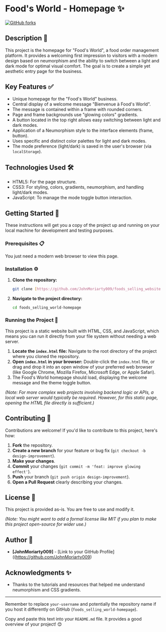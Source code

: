# Food's World - Homepage ✨

[![GitHub forks](https://img.shields.io/github.com/Fork/JohnMoriaty009/foods_selling_website-homepage?style=for-the-badge)](https://github.com/JohnMoriarty009/Spoon-Knife.git)

## Description 📝

This project is the homepage for "Food's World", a food order management platform. It provides a welcoming first impression to visitors with a modern design based on neumorphism and the ability to switch between a light and dark mode for optimal visual comfort. The goal is to create a simple yet aesthetic entry page for the business.

## Key Features ✅

* Unique homepage for the "Food's World" business.
* Central display of a welcome message "Bienvenue à Food's World".
* The message is contained within a frame with rounded corners.
* Page and frame backgrounds use "glowing colors" gradients.
* A button located in the top right allows easy switching between light and dark modes.
* Application of a Neumorphism style to the interface elements (frame, button).
* Uses specific and distinct color palettes for light and dark modes.
* The mode preference (light/dark) is saved in the user's browser (via `localStorage`).

## Technologies Used 🛠️

* HTML5: For the page structure.
* CSS3: For styling, colors, gradients, neumorphism, and handling light/dark modes.
* JavaScript: To manage the mode toggle button interaction.

## Getting Started 🚀

These instructions will get you a copy of the project up and running on your local machine for development and testing purposes.

### Prerequisites 📋

You just need a modern web browser to view this page.

### Installation ⚙️

1.  **Clone the repository:**
    ```bash
    git clone [https://github.com/JohnMoriarty009/foods_selling_website](https://github.com/JohnMoriarty009/foods_selling_website)
    ```
2.  **Navigate to the project directory:**
    ```bash
    cd foods_selling_world-homepage
    ```

### Running the Project 🚦

This project is a static website built with HTML, CSS, and JavaScript, which means you can run it directly from your file system without needing a web server.

1.  **Locate the `index.html` file:** Navigate to the root directory of the project where you cloned the repository.
2.  **Open `index.html` in your browser:** Double-click the `index.html` file, or drag and drop it into an open window of your preferred web browser (like Google Chrome, Mozilla Firefox, Microsoft Edge, or Apple Safari).
3.  The Food's World homepage should load, displaying the welcome message and the theme toggle button.

*(Note: For more complex web projects involving backend logic or APIs, a local web server would typically be required. However, for this static page, opening the HTML file directly is sufficient.)*

## Contributing 🙌

Contributions are welcome! If you'd like to contribute to this project, here's how:

1.  **Fork** the repository.
2.  **Create a new branch** for your feature or bug fix (`git checkout -b design-improvement`).
3.  **Make your changes**.
4.  **Commit** your changes (`git commit -m 'feat: improve glowing effect'`).
5.  **Push** your branch (`git push origin design-improvement`).
6.  **Open a Pull Request** clearly describing your changes.

## License 📄

This project is provided as-is. You are free to use and modify it.

*(Note: You might want to add a formal license like MIT if you plan to make this project open-source for wider use.)*

## Author 👋

* **[JohnMoriarty009]** - [Link to your GitHub Profile]((https://github.com/JohnMoriarty009)

## Acknowledgments ✨

* Thanks to the tutorials and resources that helped me understand neumorphism and CSS gradients.

---
Remember to replace `your-username` and potentially the repository name if you host it differently on GitHub (`foods_selling_world-homepage`).

Copy and paste this text into your `README.md` file. It provides a good overview of your project! 😊

